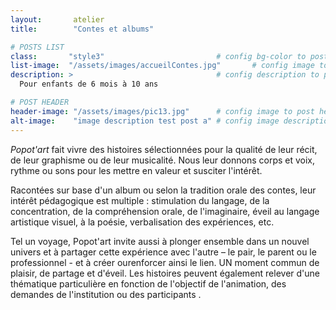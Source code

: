 ```yaml
---
layout:       atelier
title:        "Contes et albums"

# POSTS LIST
class:       "style3"                         # config bg-color to post list card (1..6)
list-image:  "/assets/images/accueilContes.jpg"       # config image to post list card (1..6)
description: >                                # config description to post list card
  Pour enfants de 6 mois à 10 ans

# POST HEADER
header-image: "/assets/images/pic13.jpg"      # config image to post header
alt-image:    "image description test post a" # config image description to alt att.
---
```

*Popot'art* fait vivre des histoires sélectionnées pour la qualité de leur récit, de leur graphisme ou de leur musicalité. Nous leur donnons corps et voix, rythme ou sons pour les mettre en valeur et susciter l'intérêt.

Racontées sur base d'un album ou selon la tradition orale des contes, leur intérêt pédagogique est multiple : stimulation du langage, de la concentration, de la compréhension orale, de l'imaginaire, éveil au langage artistique visuel, à la poésie, verbalisation des expériences, etc.

Tel un voyage, Popot'art invite aussi à plonger ensemble dans un nouvel univers et à
partager cette expérience avec l'autre – le pair, le parent ou le professionnel - et à créer ourenforcer ainsi le lien. UN moment commun de plaisir, de partage et d'éveil.
Les histoires peuvent également relever d'une thématique particulière en fonction de
l'objectif de l'animation, des demandes de l'institution ou des participants .
